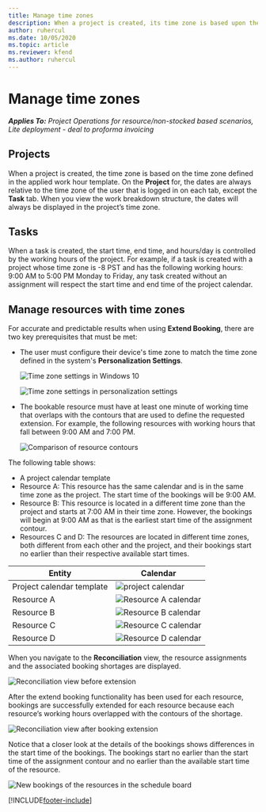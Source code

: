 ```yaml
---
title: Manage time zones
description: When a project is created, its time zone is based upon the time zone defined in the work hour template applied.
author: ruhercul
ms.date: 10/05/2020
ms.topic: article
ms.reviewer: kfend 
ms.author: ruhercul
---
```


# Manage time zones

_**Applies To:** Project Operations for resource/non-stocked based scenarios, Lite deployment - deal to proforma invoicing_


## Projects

When a project is created, the time zone is based on the time zone defined in the applied work hour template. On the **Project** for, the dates are always relative to the time zone of the user that is logged in on each tab, except the **Task** tab. When you view the work breakdown structure, the dates will always be displayed in the project’s time zone.

## Tasks

When a task is created, the start time, end time, and hours/day is controlled by the working hours of the project. For example, if a task is created with a project whose time zone is -8 PST and has the following working hours: 9:00 AM to 5:00 PM Monday to Friday, any task created without an assignment will respect the start time and end time of the project calendar.

## Manage resources with time zones

For accurate and predictable results when using **Extend Booking**, there are two key prerequisites that must be met:  

- The user must configure their device's time zone to match the time zone defined in the system's **Personalization Settings**.
 
  ![Time zone settings in Windows 10](media/reconcile-assignments-03.png)

  ![Time zone settings in personalization settings](media/reconcile-assignments-04.png)
 
- The bookable resource must have at least one minute of working time that overlaps with the contours that are used to define the requested extension. For example, the following resources with working hours that fall between 9:00 AM and 7:00 PM. 

  ![Comparison of resource contours](media/reconcile-assignments-05.png)

The following table shows:

- A project calendar template
- Resource A: This resource has the same calendar and is in the same time zone as the project. The start time of the bookings will be 9:00 AM.
- Resource B: This resource is located in a different time zone than the project and starts at 7:00 AM in their time zone. However, the bookings will begin at 9:00 AM as that is the earliest start time of the assignment contour.
- Resources C and D: The resources are located in different time zones, both different from each other and the project, and their bookings start no earlier than their respective available start times.

|Entity  |Calendar  |
|-|-|
|Project calendar template   | ![project calendar](media/reconcile-assignments-06.png) |
|Resource A  | ![Resource A calendar](media/reconcile-assignments-06.png) |
|Resource B  |  ![Resource B calendar](media/reconcile-assignments-07.png) |
|Resource C  |  ![Resource C calendar](media/reconcile-assignments-08.png) |
|Resource D  | ![Resource D calendar](media/reconcile-assignments-09.png)  |
 
When you navigate to the **Reconciliation** view, the resource assignments and the associated booking shortages are displayed.

![Reconciliation view before extension](media/reconcile-assignments-10.png)

After the extend booking functionality has been used for each resource, bookings are successfully extended for each resource because each resource’s working hours overlapped with the contours of the shortage.

![Reconciliation view after booking extension](media/reconcile-assignments-11.png) 

Notice that a closer look at the details of the bookings shows differences in the start time of the bookings. The bookings start no earlier than the start time of the assignment contour and no earlier than the available start time of the resource.

![New bookings of the resources in the schedule board](media/reconcile-assignments-12.png)


[!INCLUDE[footer-include](../includes/footer-banner.md)]